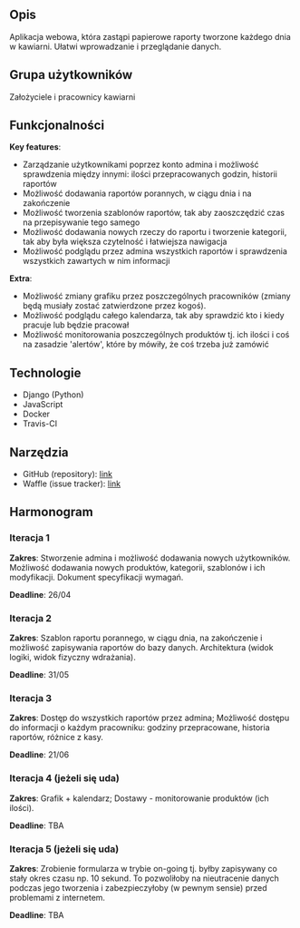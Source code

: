 ## Opis

Aplikacja webowa, która zastąpi papierowe raporty tworzone każdego dnia w kawiarni. Ułatwi wprowadzanie i przeglądanie danych.

## Grupa użytkowników

Założyciele i pracownicy kawiarni

## Funkcjonalności

**Key features**:
* Zarządzanie użytkownikami poprzez konto admina i możliwość sprawdzenia
między innymi: ilości przepracowanych godzin, historii raportów
* Możliwość dodawania raportów porannych, w ciągu dnia i na zakończenie
* Możliwość tworzenia szablonów raportów, tak aby zaoszczędzić czas
na przepisywanie tego samego
* Możliwość dodawania nowych rzeczy do raportu i tworzenie kategorii, tak
aby była większa czytelność i łatwiejsza nawigacja
* Możliwość podglądu przez admina wszystkich raportów i sprawdzenia wszystkich
zawartych w nim informacji

**Extra**:
* Możliwość zmiany grafiku przez poszczególnych pracowników (zmiany będą musiały
zostać zatwierdzone przez kogoś).
* Możliwość podglądu całego kalendarza, tak aby sprawdzić kto i kiedy pracuje
lub będzie pracował
* Możliwość monitorowania poszczególnych produktów tj. ich ilości i coś
na zasadzie 'alertów', które by mówiły, że coś trzeba już zamówić

## Technologie

* Django (Python)
* JavaScript
* Docker
* Travis-CI

## Narzędzia

* GitHub (repository): [link](https://github.com/VirrageS/io-kawiarnie)
* Waffle (issue tracker): [link](https://waffle.io/VirrageS/io-kawiarnie)

## Harmonogram

### Iteracja 1

**Zakres**: Stworzenie admina i możliwość dodawania nowych użytkowników.
Możliwość dodawania nowych produktów, kategorii, szablonów i ich modyfikacji.
Dokument specyfikacji wymagań.

**Deadline**: 26/04

### Iteracja 2

**Zakres**: Szablon raportu porannego, w ciągu dnia, na zakończenie i
możliwość zapisywania raportów do bazy danych.
Architektura (widok logiki, widok fizyczny wdrażania).

**Deadline**: 31/05

### Iteracja 3

**Zakres**: Dostęp do wszystkich raportów przez admina; Możliwość dostępu
do informacji o każdym pracowniku: godziny przepracowane, historia raportów,
różnice z kasy.

**Deadline**: 21/06

### Iteracja 4 (jeżeli się uda)

**Zakres**: Grafik + kalendarz; Dostawy - monitorowanie produktów (ich ilości).

**Deadline**: TBA


### Iteracja 5 (jeżeli się uda)

**Zakres**: Zrobienie formularza w trybie on-going tj. byłby zapisywany co stały
okres czasu np. 10 sekund. To pozwoliłoby na nieutracenie danych podczas jego
tworzenia i zabezpieczyłoby (w pewnym sensie) przed problemami z internetem.

**Deadline**: TBA
